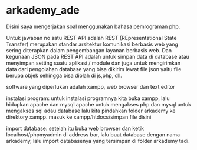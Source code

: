 # arkademy_ade

Disini saya mengerjakan soal menggunakan bahasa pemrograman php.

Untuk jawaban no satu REST API adalah REST (REpresentational State Transfer) merupakan standar arsitektur komunikasi berbasis web yang sering diterapkan dalam pengembangan layanan berbasis web. Dan kegunaan JSON pada REST API adalah untuk simpan data di database atau menyimpan setting suatu aplikasi / module dan juga  untuk mengirimkan data dari pengolahan database yang bisa dikirim lewat file json yaitu file berupa objek sehingga bisa diolah di js,php, dll. 

software yang diperlukan adalah xampp, web browser dan text editor

instalasi program:
untuk instalasi programnya kita buka xampp, lalu hidupkan apache dan mysql
apache untuk mengakses php dan mysql untuk mengakses sql adau database
lalu kita pindahkan folder arkademy ke direktory xampp. masuk ke xampp/htdocs/simpan file disini

import database:
setelah itu buka web browser dan ketik localhost/phpmyadmin di address bar, lalu buat database dengan nama arkademy, lalu import databasenya yang tersimpan di folder arkademy tadi.

